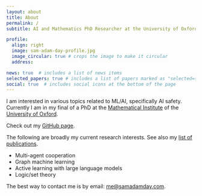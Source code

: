 ```yaml
---
layout: about
title: About
permalink: /
subtitle: AI and Mathematics PhD Researcher at the University of Oxford

profile:
  align: right
  image: sam-adam-day-profile.jpg
  image_circular: true # crops the image to make it circular
  address:

news: true  # includes a list of news items
selected_papers: true # includes a list of papers marked as "selected={true}"
social: true  # includes social icons at the bottom of the page
---
```


I am interested in various topics related to ML/AI, specifically AI safety. Currently I am in my final of a PhD at the [Mathematical Institute](https://www.maths.ox.ac.uk/) of the [University of Oxford](https://www.ox.ac.uk/).

Check out my [GitHub page](https://github.com/SamAdamDay).

The following are broadly my current research interests. See also my [list of publications](/publications).
- Multi-agent cooperation
- Graph machine learning
- Active learning with large language models
- Logic/set theory

The best way to contact me is by email: [me@samadamday.com](mailto:me@samadamday.com).